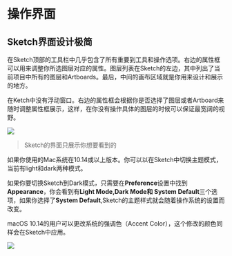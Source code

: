 # 操作界面

## Sketch界面设计极简

在Sketch顶部的工具栏中几乎包含了所有重要到工具和操作选项。右边的属性框可以用来调整你所选图层对应的属性。图层列表在Sketch的左边，其中列出了当前项目中所有的图层和Artboards。最后，中间的画布区域就是你用来设计和展示的地方。

在Ketch中没有浮动窗口。右边的属性框会根据你是否选择了图层或者Artboard来随时调整属性框展示，这样，在你没有操作具体的图层的时候可以保证最宽阔的视野。

![](https://www.sketch.com/images/pages/docs/02-the-interface/the-interface@2x.jpg)

> Sketch的界面只展示你想要看到的

如果你使用的Mac系统在10.14或以上版本。你可以以在Sketch中切换主题模式，当前有light和dark两种模式。

如果你要切换Sketch到Dark模式，只需要在**Preference**设置中找到**Appearance**，你会看到有**Light Mode,Dark Mode和 System Default**三个选项，如果你选择了**System Default**,Sketch的主题样式就会随着操作系统的设置而改变。

macOS 10.14的用户可以更改系统的强调色（Accent Color），这个修改的颜色同样会在Sketch中应用。

![](https://www.sketch.com/images/pages/docs/02-the-interface/the-interface-dark@2x.jpg)

